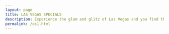 ```yaml
---
layout: page
title: LAS VEGAS SPECIALS
description: Experience the glam and glitz of Las Vegas and you find that it’s not just about casinos. There is a culture unbeknownst to the everyday traveler. The Vegas Valley is full of recreation, diverse in entertainment, and rich in its leisure’s.
permalink: /os1.html
---
```

